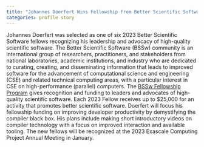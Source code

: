 ```yaml
---
title: "Johannes Doerfert Wins Fellowship from Better Scientific Software Organization"
categories: profile story
---
```


Johannes Doerfert was selected as one of six 2023 Better Scientific Software fellows recognizing his leadership and advocacy of high-quality scientific software. The Better Scientific Software (BSSw) community is an international group of researchers, practitioners, and stakeholders from national laboratories, academic institutions, and industry who are dedicated to curating, creating, and disseminating information that leads to improved software for the advancement of computational science and engineering (CSE) and related technical computing areas, with a particular interest in CSE on high-performance (parallel) computers. The [BSSw Fellowship Program](https://bssw.io/blog_posts/introducing-the-2023-bssw-fellows) gives recognition and funding to leaders and advocates of high-quality scientific software. Each 2023 Fellow receives up to $25,000 for an activity that promotes better scientific software. Doerfert will focus his fellowship funding on improving developer productivity by demystifying the compiler black box. His plans include making short introductory videos on compiler technology with a focus on improved interaction and available tooling. The new fellows will be recognized at the 2023 Exascale Computing Project Annual Meeting in January.

